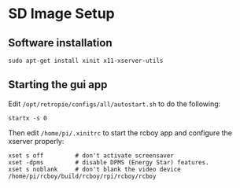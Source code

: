 # SD Image Setup

## Software installation

    sudo apt-get install xinit x11-xserver-utils



## Starting the gui app 

Edit `/opt/retropie/configs/all/autostart.sh` to do the following:

    startx -s 0

Then edit `/home/pi/.xinitrc` to start the rcboy app and configure the xserver properly:

    xset s off         # don't activate screensaver
    xset -dpms         # disable DPMS (Energy Star) features.
    xset s noblank     # don't blank the video device
    /home/pi/rcboy/build/rcboy/rpi/rcboy/rcboy

